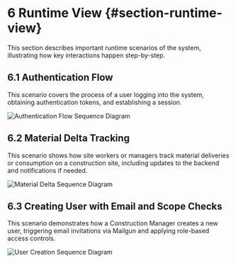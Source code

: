 # 6 Runtime View {#section-runtime-view}

This section describes important runtime scenarios of the system, illustrating how key interactions happen step-by-step.

## 6.1 Authentication Flow

This scenario covers the process of a user logging into the system, obtaining authentication tokens, and establishing a session.

![Authentication Flow Sequence Diagram](./images/authentication-flow-sequence.png)

## 6.2 Material Delta Tracking

This scenario shows how site workers or managers track material deliveries or consumption on a construction site, including updates to the backend and notifications if needed.

![Material Delta Sequence Diagram](./images/material-delta-sequence.png)

## 6.3 Creating User with Email and Scope Checks

This scenario demonstrates how a Construction Manager creates a new user, triggering email invitations via Mailgun and applying role-based access controls.

![User Creation Sequence Diagram](./images/user-creation-sequence.png)
